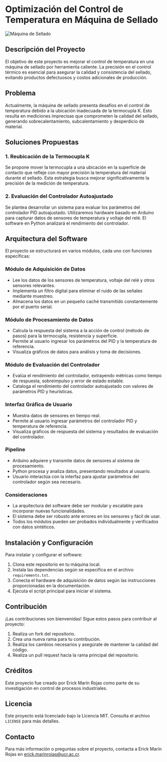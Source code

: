 # Optimización del Control de Temperatura en Máquina de Sellado

![Máquina de Sellado](images/machine.jpg)

## Descripción del Proyecto

El objetivo de este proyecto es mejorar el control de temperatura en una máquina de sellado por herramienta caliente. La precisión en el control térmico es esencial para asegurar la calidad y consistencia del sellado, evitando productos defectuosos y costos adicionales de producción.

## Problema

Actualmente, la máquina de sellado presenta desafíos en el control de temperatura debido a la ubicación inadecuada de la termocupla K. Esto resulta en mediciones imprecisas que comprometen la calidad del sellado, generando sobrecalentamiento, subcalentamiento y desperdicio de material.

## Soluciones Propuestas

### 1. Reubicación de la Termocupla K

Se propone mover la termocupla a una ubicación en la superficie de contacto que refleje con mayor precisión la temperatura del material durante el sellado. Esta estrategia busca mejorar significativamente la precisión de la medición de temperatura.

### 2. Evaluación del Controlador Autoajustado

Se plantea desarrollar un sistema para evaluar los parámetros del controlador PID autoajustado. Utilizaremos hardware basado en Arduino para capturar datos de sensores de temperatura y voltaje del relé. El software en Python analizará el rendimiento del controlador.

## Arquitectura del Software

El proyecto se estructurará en varios módulos, cada uno con funciones específicas:

### Módulo de Adquisición de Datos

- Lee los datos de los sensores de temperatura, voltaje del relé y otros sensores relevantes.
- Implementa un filtro digital para eliminar el ruido de las señales mediante muestreo.
- Almacena los datos en un pequeño caché transmitido constantemente por el puerto serial.

### Módulo de Procesamiento de Datos

- Calcula la respuesta del sistema a la acción de control (método de pasos) para la termocupla, resistencia y superficie.
- Permite al usuario ingresar los parámetros del PID y la temperatura de referencia.
- Visualiza gráficos de datos para análisis y toma de decisiones.

### Módulo de Evaluación del Controlador

- Evalúa el rendimiento del controlador, extrayendo métricas como tiempo de respuesta, sobreimpulso y error de estado estable.
- Cataloga el rendimiento del controlador autoajustado con valores de parámetros PID y heurísticas.

### Interfaz Gráfica de Usuario

- Muestra datos de sensores en tiempo real.
- Permite al usuario ingresar parámetros del controlador PID y temperatura de referencia.
- Visualiza gráficos de respuesta del sistema y resultados de evaluación del controlador.

### Pipeline

- Arduino adquiere y transmite datos de sensores al sistema de procesamiento.
- Python procesa y analiza datos, presentando resultados al usuario.
- Usuario interactúa con la interfaz para ajustar parámetros del controlador según sea necesario.

### Consideraciones

- La arquitectura del software debe ser modular y escalable para incorporar nuevas funcionalidades.
- El sistema debe ser robusto ante errores en los sensores y fácil de usar.
- Todos los módulos pueden ser probados individualmente y verificados con datos sintéticos.

## Instalación y Configuración

Para instalar y configurar el software:

1. Clona este repositorio en tu máquina local.
2. Instala las dependencias según se especifica en el archivo `requirements.txt`.
3. Conecta el hardware de adquisición de datos según las instrucciones proporcionadas en la documentación.
4. Ejecuta el script principal para iniciar el sistema.

## Contribución

¡Las contribuciones son bienvenidas! Sigue estos pasos para contribuir al proyecto:

1. Realiza un fork del repositorio.
2. Crea una nueva rama para tu contribución.
3. Realiza los cambios necesarios y asegúrate de mantener la calidad del código.
4. Realiza un pull request hacia la rama principal del repositorio.

## Créditos

Este proyecto fue creado por Erick Marín Rojas como parte de su investigación en control de procesos industriales.

## Licencia

Este proyecto está licenciado bajo la Licencia MIT. Consulta el archivo `LICENSE` para más detalles.

## Contacto

Para más información o preguntas sobre el proyecto, contacta a Erick Marín Rojas en erick.marinrojas@ucr.ac.cr.
